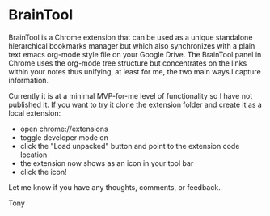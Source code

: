 # BrainTool
BrainTool is a Chrome extension that can be used as a unique standalone hierarchical bookmarks manager but which also synchronizes with a plain text emacs org-mode style file on your Google Drive. The BrainTool panel in Chrome uses the org-mode tree structure but concentrates on the links within your notes thus unifying, at least for me, the two main ways I capture information.

Currently it is at a minimal MVP-for-me level of functionality so I have not published it. If you want to try it clone the extension folder and create it as a local extension:
- open chrome://extensions
- toggle developer mode on
- click the "Load unpacked" button and point to the extension code location
- the extension now shows as an icon in your tool bar
- click the icon!

Let me know if you have any thoughts, comments, or feedback.

Tony 